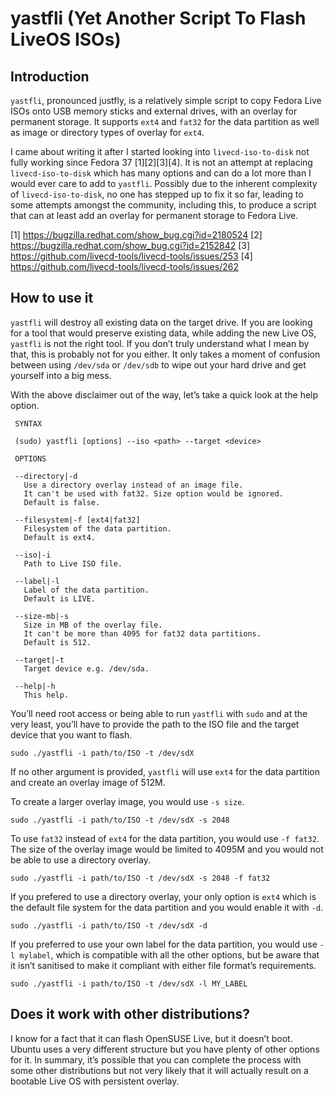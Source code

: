 # yastfli (Yet Another Script To Flash LiveOS ISOs)

## Introduction
`yastfli`, pronounced justfly, is a relatively simple script to copy Fedora Live ISOs onto USB memory sticks and external drives, with an overlay for permanent storage. It supports `ext4` and `fat32` for the data partition as well as image or directory types of overlay for `ext4`.

I came about writing it after I started looking into `livecd-iso-to-disk` not fully working since Fedora 37 [1][2][3][4]. It is not an attempt at replacing `livecd-iso-to-disk` which has many options and can do a lot more than I would ever care to add to `yastfli`. Possibly due to the inherent complexity of `livecd-iso-to-disk`, no one has stepped up to fix it so far, leading to some attempts amongst the community, including this, to produce a script that can at least add an overlay for permanent storage to Fedora Live.

[1] https://bugzilla.redhat.com/show_bug.cgi?id=2180524
[2] https://bugzilla.redhat.com/show_bug.cgi?id=2152842
[3] https://github.com/livecd-tools/livecd-tools/issues/253
[4] https://github.com/livecd-tools/livecd-tools/issues/262

## How to use it
`yastfli` will destroy all existing data on the target drive. If you are looking for a tool that would preserve existing data, while adding the new Live OS, `yastfli` is not the right tool. If you don’t truly understand what I mean by that, this is probably not for you either. It only takes a moment of confusion between using `/dev/sda` or `/dev/sdb` to wipe out your hard drive and get yourself into a big mess.

With the above disclaimer out of the way, let’s take a quick look at the help option.

``` 
 SYNTAX

 (sudo) yastfli [options] --iso <path> --target <device>

 OPTIONS

 --directory|-d
   Use a directory overlay instead of an image file.
   It can't be used with fat32. Size option would be ignored.
   Default is false.

 --filesystem|-f [ext4|fat32]
   Filesystem of the data partition.
   Default is ext4.

 --iso|-i
   Path to Live ISO file.

 --label|-l
   Label of the data partition.
   Default is LIVE.

 --size-mb|-s
   Size in MB of the overlay file.
   It can't be more than 4095 for fat32 data partitions.
   Default is 512.

 --target|-t
   Target device e.g. /dev/sda.

 --help|-h
   This help.
```
You’ll need root access or being able to run `yastfli` with `sudo` and at the very least, you’ll have to provide the path to the ISO file and the target device that you want to flash.

```
sudo ./yastfli -i path/to/ISO -t /dev/sdX
```
If no other argument is provided, `yastfli` will use `ext4` for the data partition and create an overlay image of 512M.

To create a larger overlay image, you would use `-s size`.
```
sudo ./yastfli -i path/to/ISO -t /dev/sdX -s 2048
``` 
To use `fat32` instead of `ext4` for the data partition, you would use `-f fat32`. The size of the overlay image would be limited to 4095M and you would not be able to use a directory overlay.
```
sudo ./yastfli -i path/to/ISO -t /dev/sdX -s 2048 -f fat32
```
If you prefered to use a directory overlay, your only option is `ext4` which is the default file system for the data partition and you would enable it with `-d`.
```
sudo ./yastfli -i path/to/ISO -t /dev/sdX -d
```
If you preferred to use your own label for the data partition, you would use `-l mylabel`, which is compatible with all the other options, but be aware that it isn’t sanitised to make it compliant with either file format’s requirements.
```
sudo ./yastfli -i path/to/ISO -t /dev/sdX -l MY_LABEL
```
## Does it work with other distributions?
I know for a fact that it can flash OpenSUSE Live, but it doesn’t boot. Ubuntu uses a very different structure but you have plenty of other options for it. In summary, it’s possible that you can complete the process with some other distributions but not very likely that it will actually result on a bootable Live OS with persistent overlay.